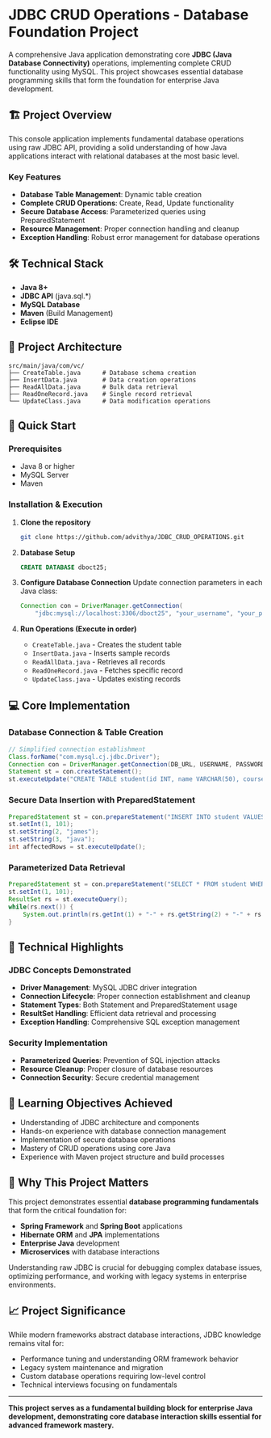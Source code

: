 
# JDBC CRUD Operations - Database Foundation Project

A comprehensive Java application demonstrating core **JDBC (Java Database Connectivity)** operations, implementing complete CRUD functionality using MySQL. This project showcases essential database programming skills that form the foundation for enterprise Java development.

## 🏗️ Project Overview

This console application implements fundamental database operations using raw JDBC API, providing a solid understanding of how Java applications interact with relational databases at the most basic level.

### Key Features
- **Database Table Management**: Dynamic table creation
- **Complete CRUD Operations**: Create, Read, Update functionality
- **Secure Database Access**: Parameterized queries using PreparedStatement
- **Resource Management**: Proper connection handling and cleanup
- **Exception Handling**: Robust error management for database operations

## 🛠️ Technical Stack

- **Java 8+**
- **JDBC API** (java.sql.*)
- **MySQL Database**
- **Maven** (Build Management)
- **Eclipse IDE**

## 📂 Project Architecture

```
src/main/java/com/vc/
├── CreateTable.java      # Database schema creation
├── InsertData.java       # Data creation operations
├── ReadAllData.java      # Bulk data retrieval
├── ReadOneRecord.java    # Single record retrieval
└── UpdateClass.java      # Data modification operations
```

## 🚀 Quick Start

### Prerequisites
- Java 8 or higher
- MySQL Server
- Maven

### Installation & Execution

1. **Clone the repository**
   ```bash
   git clone https://github.com/advithya/JDBC_CRUD_OPERATIONS.git
   ```

2. **Database Setup**
   ```sql
   CREATE DATABASE dboct25;
   ```

3. **Configure Database Connection**
   Update connection parameters in each Java class:
   ```java
   Connection con = DriverManager.getConnection(
       "jdbc:mysql://localhost:3306/dboct25", "your_username", "your_password");
   ```

4. **Run Operations (Execute in order)**
   - `CreateTable.java` - Creates the student table
   - `InsertData.java` - Inserts sample records
   - `ReadAllData.java` - Retrieves all records
   - `ReadOneRecord.java` - Fetches specific record
   - `UpdateClass.java` - Updates existing records

## 💻 Core Implementation

### Database Connection & Table Creation
```java
// Simplified connection establishment
Class.forName("com.mysql.cj.jdbc.Driver");
Connection con = DriverManager.getConnection(DB_URL, USERNAME, PASSWORD);
Statement st = con.createStatement();
st.executeUpdate("CREATE TABLE student(id INT, name VARCHAR(50), course VARCHAR(50))");
```

### Secure Data Insertion with PreparedStatement
```java
PreparedStatement st = con.prepareStatement("INSERT INTO student VALUES(?, ?, ?)");
st.setInt(1, 101);
st.setString(2, "james");
st.setString(3, "java");
int affectedRows = st.executeUpdate();
```

### Parameterized Data Retrieval
```java
PreparedStatement st = con.prepareStatement("SELECT * FROM student WHERE id = ?");
st.setInt(1, 101);
ResultSet rs = st.executeQuery();
while(rs.next()) {
    System.out.println(rs.getInt(1) + "-" + rs.getString(2) + "-" + rs.getString(3));
}
```

## 🔧 Technical Highlights

### JDBC Concepts Demonstrated
- **Driver Management**: MySQL JDBC driver integration
- **Connection Lifecycle**: Proper connection establishment and cleanup
- **Statement Types**: Both Statement and PreparedStatement usage
- **ResultSet Handling**: Efficient data retrieval and processing
- **Exception Handling**: Comprehensive SQL exception management

### Security Implementation
- **Parameterized Queries**: Prevention of SQL injection attacks
- **Resource Cleanup**: Proper closure of database resources
- **Connection Security**: Secure credential management

## 🎯 Learning Objectives Achieved

- Understanding of JDBC architecture and components
- Hands-on experience with database connection management
- Implementation of secure database operations
- Mastery of CRUD operations using core Java
- Experience with Maven project structure and build processes

## 🌟 Why This Project Matters

This project demonstrates essential **database programming fundamentals** that form the critical foundation for:

- **Spring Framework** and **Spring Boot** applications
- **Hibernate ORM** and **JPA** implementations
- **Enterprise Java** development
- **Microservices** with database interactions

Understanding raw JDBC is crucial for debugging complex database issues, optimizing performance, and working with legacy systems in enterprise environments.

## 📈 Project Significance

While modern frameworks abstract database interactions, JDBC knowledge remains vital for:
- Performance tuning and understanding ORM framework behavior
- Legacy system maintenance and migration
- Custom database operations requiring low-level control
- Technical interviews focusing on fundamentals

---

**This project serves as a fundamental building block for enterprise Java development, demonstrating core database interaction skills essential for advanced framework mastery.**
```
